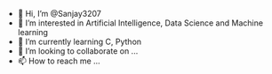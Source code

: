 - 👋 Hi, I’m @Sanjay3207
- 👀 I’m interested in Artificial Intelligence, Data Science and Machine learning
- 🌱 I’m currently learning C, Python
- 💞️ I’m looking to collaborate on ...
- 📫 How to reach me ...

<!---
Sanjay3207/Sanjay3207 is a ✨ special ✨ repository because its `README.md` (this file) appears on your GitHub profile.
You can click the Preview link to take a look at your changes.
--->
